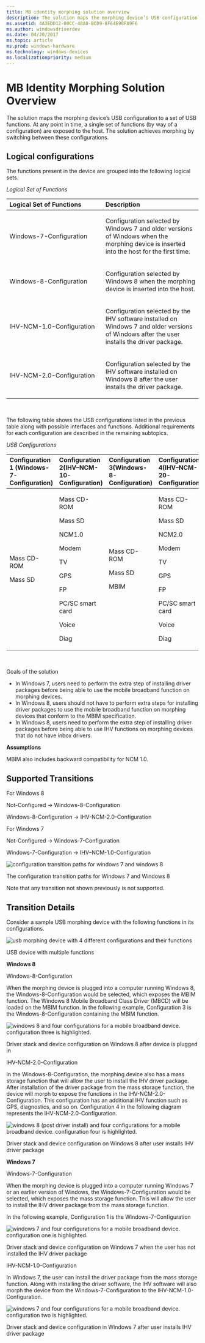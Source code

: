 ```yaml
---
title: MB identity morphing solution overview
description: The solution maps the morphing device’s USB configuration to a set of USB functions.
ms.assetid: 4A3EDD12-00CC-48A0-BCD9-8F64E90FA9F6
ms.author: windowsdriverdev
ms.date: 04/20/2017
ms.topic: article
ms.prod: windows-hardware
ms.technology: windows-devices
ms.localizationpriority: medium
---
```


# MB Identity Morphing Solution Overview


The solution maps the morphing device’s USB configuration to a set of USB functions. At any point in time, a single set of functions (by way of a configuration) are exposed to the host. The solution achieves morphing by switching between these configurations.

## Logical configurations


The functions present in the device are grouped into the following logical sets.

*Logical Set of Functions*

<table>
<colgroup>
<col width="50%" />
<col width="50%" />
</colgroup>
<thead>
<tr class="header">
<th align="left">Logical Set of Functions</th>
<th align="left">Description</th>
</tr>
</thead>
<tbody>
<tr class="odd">
<td align="left"><p>Windows-7-Configuration</p></td>
<td align="left"><p>Configuration selected by Windows 7 and older versions of Windows when the morphing device is inserted into the host for the first time.</p></td>
</tr>
<tr class="even">
<td align="left"><p>Windows-8-Configuration</p></td>
<td align="left"><p>Configuration selected by Windows 8 when the morphing device is inserted into the host.</p></td>
</tr>
<tr class="odd">
<td align="left"><p>IHV-NCM-1.0-Configuration</p></td>
<td align="left"><p>Configuration selected by the IHV software installed on Windows 7 and older versions of Windows after the user installs the driver package.</p></td>
</tr>
<tr class="even">
<td align="left"><p>IHV-NCM-2.0-Configuration</p></td>
<td align="left"><p>Configuration selected by the IHV software installed on Windows 8 after the user installs the driver package.</p></td>
</tr>
</tbody>
</table>

 

The following table shows the USB configurations listed in the previous table along with possible interfaces and functions. Additional requirements for each configuration are described in the remaining subtopics.

*USB Configurations*

<table>
<colgroup>
<col width="25%" />
<col width="25%" />
<col width="25%" />
<col width="25%" />
</colgroup>
<thead>
<tr class="header">
<th align="left">Configuration 1 (Windows-7-Configuration)</th>
<th align="left">Configuration 2(IHV–NCM-10-Configuration)</th>
<th align="left">Configuration 3(Windows-8- Configuration)</th>
<th align="left">Configuration 4(IHV–NCM-20- Configuration)</th>
</tr>
</thead>
<tbody>
<tr class="odd">
<td align="left"><p>Mass CD-ROM</p>
<p>Mass SD</p></td>
<td align="left"><p>Mass CD-ROM</p>
<p>Mass SD</p>
<p>NCM1.0</p>
<p>Modem</p>
<p>TV</p>
<p>GPS</p>
<p>FP</p>
<p>PC/SC smart card</p>
<p>Voice</p>
<p>Diag</p></td>
<td align="left"><p>Mass CD-ROM</p>
<p>Mass SD</p>
<p>MBIM</p></td>
<td align="left"><p>Mass CD-ROM</p>
<p>Mass SD</p>
<p>NCM2.0</p>
<p>Modem</p>
<p>TV</p>
<p>GPS</p>
<p>FP</p>
<p>PC/SC smart card</p>
<p>Voice</p>
<p>Diag</p></td>
</tr>
</tbody>
</table>

 

Goals of the solution

-   In Windows 7, users need to perform the extra step of installing driver packages before being able to use the mobile broadband function on morphing devices.
-   In Windows 8, users should not have to perform extra steps for installing driver packages to use the mobile broadband function on morphing devices that conform to the MBIM specification.
-   In Windows 8, users need to perform the extra step of installing driver packages before being able to use IHV functions on morphing devices that do not have inbox drivers.

**Assumptions**

MBIM also includes backward compatibility for NCM 1.0.

## Supported Transitions


For Windows 8

Not-Configured -&gt; Windows-8-Configuration

Windows-8-Configuration -&gt; IHV-NCM-2.0-Configuration

For Windows 7

Not-Configured -&gt; Windows-7-Configuration

Windows-7-Configuration -&gt; IHV–NCM-1.0-Configuration

![configuration transition paths for windows 7 and windows 8](images/mbim7.png)

The configuration transition paths for Windows 7 and Windows 8

Note that any transition not shown previously is not supported.

## Transition Details


Consider a sample USB morphing device with the following functions in its configurations.

![usb morphing device with 4 different configurations and their functions](images/mbim8.png)

USB device with multiple functions

**Windows 8**

Windows-8-Configuration

When the morphing device is plugged into a computer running Windows 8, the Windows-8-Configuration would be selected, which exposes the MBIM function. The Windows 8 Mobile Broadband Class Driver (MBCD) will be loaded on the MBIM function. In the following example, Configuration 3 is the Windows-8-Configuration containing the MBIM function.

![windows 8 and four configurations for a mobile broadband device. configuration three is highlighted.](images/mbim9.png)

Driver stack and device configuration on Windows 8 after device is plugged in

IHV-NCM-2.0-Configuration

In the Windows-8-Configuration, the morphing device also has a mass storage function that will allow the user to install the IHV driver package. After installation of the driver package from the mass storage function, the device will morph to expose the functions in the IHV-NCM-2.0-Configuration. This configuration has an additional IHV function such as GPS, diagnostics, and so on. Configuration 4 in the following diagram represents the IHV-NCM-2.0-Configuration.

![windows 8 (post driver install) and four configurations for a mobile broadband device. configuration four is highlighted.](images/mbim10.png)

Driver stack and device configuration on Windows 8 after user installs IHV driver package

**Windows 7**

Windows-7-Configuration

When the morphing device is plugged into a computer running Windows 7 or an earlier version of Windows, the Windows-7-Configuration would be selected, which exposes the mass storage function. This will allow the user to install the IHV driver package from the mass storage function.

In the following example, Configuration 1 is the Windows-7-Configuration

![windows 7 and four configurations for a mobile broadband device. configuration one is highlighted.](images/mbim11.png)

Driver stack and device configuration on Windows 7 when the user has not installed the IHV driver package

IHV-NCM-1.0-Configuration

In Windows 7, the user can install the driver package from the mass storage function. Along with installing the driver software, the IHV software will also morph the device from the Windows-7-Configuration to the IHV-NCM-1.0-Configuration.

![windows 7 and four configurations for a mobile broadband device. configuration two is highlighted.](images/mbim12.png)

Driver stack and device configuration in Windows 7 after user installs IHV driver package

 

 





